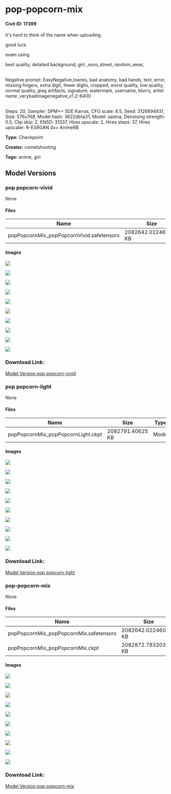 # pop-popcorn-mix

#### Civit ID: 17399

<p>It's hard to think of the name when uploading.</p><p>good luck.</p><p></p><p>exam using</p><p>best quality, detailed background, girl, ,euro_street, random_wear, </p><p><br />Negative prompt: EasyNegative,lowres, bad anatomy, bad hands, text, error, missing fingers, extra digit, fewer digits, cropped, worst quality, low quality, normal quality, jpeg artifacts, signature, watermark, username, blurry, artist name ,verybadimagenegative_v1.2-6400</p><p><br />Steps: 20, Sampler: DPM++ SDE Karras, CFG scale: 8.5, Seed: 3126894931, Size: 576x768, Model hash: 3622db1a31, Model: saiena, Denoising strength: 0.5, Clip skip: 2, ENSD: 31337, Hires upscale: 2, Hires steps: 37, Hires upscaler: R-ESRGAN 4x+ Anime6B</p>

**Type:** Checkpoint

**Creator:** cometshooting

**Tags:** anime, girl

## Model Versions

### pop popcorn-vivid

None

#### Files

| Name | Size | Type | Format | Download Url | AutoV1 | AutoV2 | SHA256 | CRC32 | BLAKE3 |
| --- | --- | --- | --- | --- | --- | --- | --- | --- | --- |
| popPopcornMix_popPopcornVivid.safetensors | 2082642.022460938 KB | Model | SafeTensor | https://civitai.com/api/download/models/62732 | E84FE64D | 8D039CA52B | 8D039CA52BCE4BBB2CF0CB1565852CF4FD94E10710757512D31DD94CBDF5864E | CA696B49 | 723C167CB373F02460558CCE1324C06FB4B33F16BE61AE50CDC4DFF4F6DBD952 |

#### Images

<p><img src="https://image.civitai.com/xG1nkqKTMzGDvpLrqFT7WA/04ed6f6c-5221-4ddc-954c-7b659b048bbc/width=450/690675.jpeg" /></p>

<p><img src="https://image.civitai.com/xG1nkqKTMzGDvpLrqFT7WA/d453bbcf-7a6c-4433-8011-443f2a8f2159/width=450/690677.jpeg" /></p>

<p><img src="https://image.civitai.com/xG1nkqKTMzGDvpLrqFT7WA/aeb8b024-ba7b-4a34-8e91-3d6704f86140/width=450/690682.jpeg" /></p>

<p><img src="https://image.civitai.com/xG1nkqKTMzGDvpLrqFT7WA/34abf418-9c5e-4af9-89ef-c8257dd58c68/width=450/690685.jpeg" /></p>

<p><img src="https://image.civitai.com/xG1nkqKTMzGDvpLrqFT7WA/c57bc132-cab2-4a50-941a-0bd369e3c097/width=450/690676.jpeg" /></p>

<p><img src="https://image.civitai.com/xG1nkqKTMzGDvpLrqFT7WA/15ff6c42-228e-42e7-97d6-d97202e14946/width=450/690689.jpeg" /></p>

<p><img src="https://image.civitai.com/xG1nkqKTMzGDvpLrqFT7WA/02cbbbb1-ffc5-44b8-9015-01462a782267/width=450/690674.jpeg" /></p>

<p><img src="https://image.civitai.com/xG1nkqKTMzGDvpLrqFT7WA/94da1d35-69f8-4785-b0b9-4dcf413a224d/width=450/690687.jpeg" /></p>

<p><img src="https://image.civitai.com/xG1nkqKTMzGDvpLrqFT7WA/aa1f30af-a07f-484e-b768-c2a502a98236/width=450/690688.jpeg" /></p>

<p><img src="https://image.civitai.com/xG1nkqKTMzGDvpLrqFT7WA/4f1e5d1b-d308-4f33-93a6-e7bcc11b6460/width=450/690678.jpeg" /></p>

### Download Link:

[Model Version pop popcorn-vivid](https://civitai.com/api/download/models/62732)

### pop popcorn-light

None

#### Files

| Name | Size | Type | Format | Download Url | AutoV1 | AutoV2 | SHA256 | CRC32 | BLAKE3 |
| --- | --- | --- | --- | --- | --- | --- | --- | --- | --- |
| popPopcornMix_popPopcornLight.ckpt | 2082791.40625 KB | Model | PickleTensor | https://civitai.com/api/download/models/62292 | F17502C4 | 95D2B54605 | 95D2B5460565F3AA06F34950F74C7326022F8B066527DA89D044D6A860875489 | 13A3E2C8 | 7CAEC1841D62595995DFAF316C843BD329363A4CE04E73CD858A2351B07BA854 |

#### Images

<p><img src="https://image.civitai.com/xG1nkqKTMzGDvpLrqFT7WA/bcaec41a-92cc-4b13-b5a8-cbd4a26b6eb9/width=450/684890.jpeg" /></p>

<p><img src="https://image.civitai.com/xG1nkqKTMzGDvpLrqFT7WA/111c787a-130c-4354-9c6d-2cf3f21dd40c/width=450/684878.jpeg" /></p>

<p><img src="https://image.civitai.com/xG1nkqKTMzGDvpLrqFT7WA/b9ea8c55-9587-4821-b451-dbe7db5c1c73/width=450/684892.jpeg" /></p>

<p><img src="https://image.civitai.com/xG1nkqKTMzGDvpLrqFT7WA/33255dac-4469-4b6d-bddd-9fd595892e60/width=450/690489.jpeg" /></p>

<p><img src="https://image.civitai.com/xG1nkqKTMzGDvpLrqFT7WA/ff81f471-960d-432b-a684-2ac5f0ccccb8/width=450/684886.jpeg" /></p>

<p><img src="https://image.civitai.com/xG1nkqKTMzGDvpLrqFT7WA/de8e0359-6fc3-463a-b74b-b2dac7139ed5/width=450/684881.jpeg" /></p>

<p><img src="https://image.civitai.com/xG1nkqKTMzGDvpLrqFT7WA/7493e559-4fb4-41fa-b60f-0aec8ee9acfb/width=450/684882.jpeg" /></p>

<p><img src="https://image.civitai.com/xG1nkqKTMzGDvpLrqFT7WA/2686605d-1465-4a35-919d-11cc28609fce/width=450/684877.jpeg" /></p>

<p><img src="https://image.civitai.com/xG1nkqKTMzGDvpLrqFT7WA/50af3cc5-409b-49da-a744-c200ca791b22/width=450/684891.jpeg" /></p>

<p><img src="https://image.civitai.com/xG1nkqKTMzGDvpLrqFT7WA/c7095363-2d0d-448b-899d-4957088bb6ad/width=450/684885.jpeg" /></p>

### Download Link:

[Model Version pop popcorn-light](https://civitai.com/api/download/models/62292)

### pop-popcorn-mix

None

#### Files

| Name | Size | Type | Format | Download Url | AutoV1 | AutoV2 | SHA256 | CRC32 | BLAKE3 |
| --- | --- | --- | --- | --- | --- | --- | --- | --- | --- |
| popPopcornMix_popPopcornMix.safetensors | 2082642.022460938 KB | Model | SafeTensor | https://civitai.com/api/download/models/20570 | E3CEFE2C | CDF314EB07 | CDF314EB076691AC59EC69CBC46B6847DD3A2C2AB60DC1FA21DF86AEF6712FA8 | ED3FF0F3 | 8769FA58F514F1F81DA1F5359CC5B96FFD6A9D328DA7732B090A5A0AE8181BCD |
| popPopcornMix_popPopcornMix.ckpt | 2082872.783203125 KB | Model | PickleTensor | https://civitai.com/api/download/models/20570?type=Model&format=PickleTensor&size=full&fp=fp16 | AA1A0FA4 | BCEE3E7CB4 | BCEE3E7CB4755BAAC7501B8847B5F71BE57C276295CC829BEF3A49421B8A4FA3 | 80B491AA | 259576FB0BF299AB3BF22EB84E26C50F2EDCE916E1C9461DDBAA022C3FC75D93 |

#### Images

<p><img src="https://image.civitai.com/xG1nkqKTMzGDvpLrqFT7WA/adf82e74-d2bd-49bc-a186-290e80d34300/width=450/217719.jpeg" /></p>

<p><img src="https://image.civitai.com/xG1nkqKTMzGDvpLrqFT7WA/6f756d93-1292-4417-c039-75ce2857eb00/width=450/217721.jpeg" /></p>

<p><img src="https://image.civitai.com/xG1nkqKTMzGDvpLrqFT7WA/3ee1aebd-2654-42a3-e19c-ccec66256f00/width=450/217716.jpeg" /></p>

<p><img src="https://image.civitai.com/xG1nkqKTMzGDvpLrqFT7WA/3b4970a0-7ff4-42fe-3da7-71fa05580900/width=450/217709.jpeg" /></p>

<p><img src="https://image.civitai.com/xG1nkqKTMzGDvpLrqFT7WA/d1b6fbc4-5bb6-487c-002c-b69d23cac900/width=450/217710.jpeg" /></p>

<p><img src="https://image.civitai.com/xG1nkqKTMzGDvpLrqFT7WA/b2f11ead-aaa0-4fde-7c54-35010fea7e00/width=450/217713.jpeg" /></p>

<p><img src="https://image.civitai.com/xG1nkqKTMzGDvpLrqFT7WA/319cf53e-9344-4181-a43f-46f1fa088000/width=450/217718.jpeg" /></p>

<p><img src="https://image.civitai.com/xG1nkqKTMzGDvpLrqFT7WA/01cece1e-7b39-49b0-8ee6-cf21d9968600/width=450/217712.jpeg" /></p>

<p><img src="https://image.civitai.com/xG1nkqKTMzGDvpLrqFT7WA/d9c7429a-de8e-42f5-dc8b-cc5578e2c300/width=450/217711.jpeg" /></p>

<p><img src="https://image.civitai.com/xG1nkqKTMzGDvpLrqFT7WA/047cefa7-854c-4ed5-608d-7922e9491700/width=450/217708.jpeg" /></p>

### Download Link:

[Model Version pop-popcorn-mix](https://civitai.com/api/download/models/20570)


